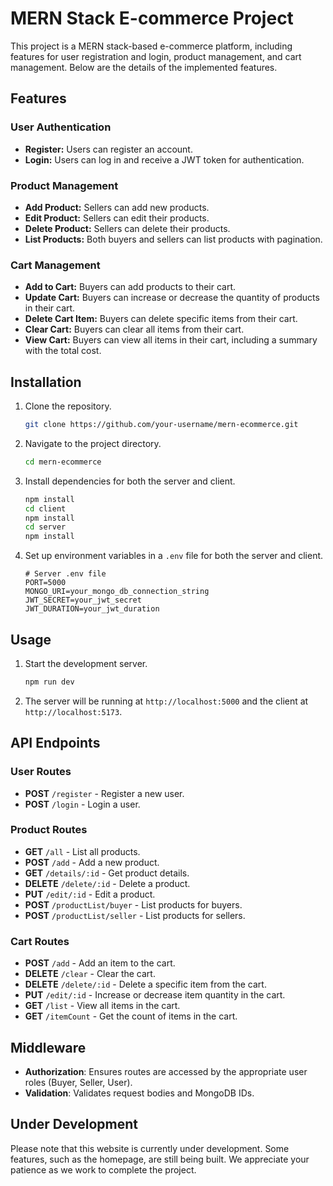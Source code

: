 # MERN Stack E-commerce Project

This project is a MERN stack-based e-commerce platform, including features for user registration and login, product management, and cart management. Below are the details of the implemented features.

## Features

### User Authentication

- **Register:** Users can register an account.
- **Login:** Users can log in and receive a JWT token for authentication.

### Product Management

- **Add Product:** Sellers can add new products.
- **Edit Product:** Sellers can edit their products.
- **Delete Product:** Sellers can delete their products.
- **List Products:** Both buyers and sellers can list products with pagination.

### Cart Management

- **Add to Cart:** Buyers can add products to their cart.
- **Update Cart:** Buyers can increase or decrease the quantity of products in their cart.
- **Delete Cart Item:** Buyers can delete specific items from their cart.
- **Clear Cart:** Buyers can clear all items from their cart.
- **View Cart:** Buyers can view all items in their cart, including a summary with the total cost.

## Installation

1. Clone the repository.
   ```sh
   git clone https://github.com/your-username/mern-ecommerce.git
   ```
2. Navigate to the project directory.
   ```sh
   cd mern-ecommerce
   ```
3. Install dependencies for both the server and client.
   ```sh
   npm install
   cd client
   npm install
   cd server
   npm install
   ```
4. Set up environment variables in a `.env` file for both the server and client.
   ```env
   # Server .env file
   PORT=5000
   MONGO_URI=your_mongo_db_connection_string
   JWT_SECRET=your_jwt_secret
   JWT_DURATION=your_jwt_duration
   ```

## Usage

1. Start the development server.

   ```sh
   npm run dev
   ```

2. The server will be running at `http://localhost:5000` and the client at `http://localhost:5173`.

## API Endpoints

### User Routes

- **POST** `/register` - Register a new user.
- **POST** `/login` - Login a user.

### Product Routes

- **GET** `/all` - List all products.
- **POST** `/add` - Add a new product.
- **GET** `/details/:id` - Get product details.
- **DELETE** `/delete/:id` - Delete a product.
- **PUT** `/edit/:id` - Edit a product.
- **POST** `/productList/buyer` - List products for buyers.
- **POST** `/productList/seller` - List products for sellers.

### Cart Routes

- **POST** `/add` - Add an item to the cart.
- **DELETE** `/clear` - Clear the cart.
- **DELETE** `/delete/:id` - Delete a specific item from the cart.
- **PUT** `/edit/:id` - Increase or decrease item quantity in the cart.
- **GET** `/list` - View all items in the cart.
- **GET** `/itemCount` - Get the count of items in the cart.

## Middleware

- **Authorization**: Ensures routes are accessed by the appropriate user roles (Buyer, Seller, User).
- **Validation**: Validates request bodies and MongoDB IDs.

## Under Development

Please note that this website is currently under development. Some features, such as the homepage, are still being built. We appreciate your patience as we work to complete the project.
